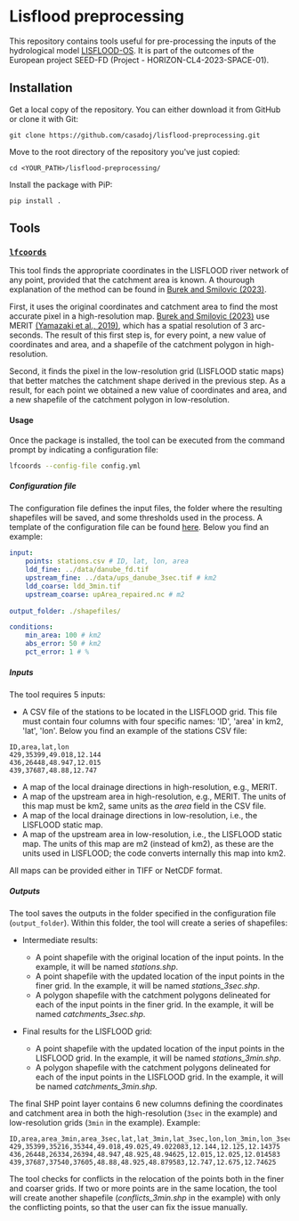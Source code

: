 # Lisflood preprocessing

This repository contains tools useful for pre-processing the inputs of the hydrological model [LISFLOOD-OS](https://ec-jrc.github.io/lisflood/). It is part of the outcomes of the European project SEED-FD (Project - HORIZON-CL4-2023-SPACE-01).

## Installation

Get a local copy of the repository. You can either download it from GitHub or clone it with Git:

```git clone https://github.com/casadoj/lisflood-preprocessing.git```

Move to the root directory of the repository you've just copied:

```cd <YOUR_PATH>/lisflood-preprocessing/```

Install the package with PiP:

```pip install .```

## Tools

### [`lfcoords`](./src/lisfloodpreprocessing/lfcoords.py)

This tool finds the appropriate coordinates in the LISFLOOD river network of any point, provided that the catchment area is known. A thourough explanation of the method can be found in [Burek and Smilovic (2023)](https://essd.copernicus.org/articles/15/5617/2023/).

First, it uses the original coordinates and catchment area to find the most accurate pixel in a high-resolution map. [Burek and Smilovic (2023)](https://essd.copernicus.org/articles/15/5617/2023/) use MERIT [(Yamazaki et al., 2019)](https://agupubs.onlinelibrary.wiley.com/doi/full/10.1029/2019WR024873), which has a spatial resolution of 3 arc-seconds. The result of this first step is, for every point, a new value of coordinates and area, and a shapefile of the catchment polygon in high-resolution.

Second, it finds the pixel in the low-resolution grid (LISFLOOD static maps) that better matches the catchment shape derived in the previous step. As a result, for each point we obtained a new value of coordinates and area, and a new shapefile of the catchment polygon in low-resolution.

#### Usage

Once the package is installed, the tool can be executed from the command prompt by indicating a configuration file:

```bash
lfcoords --config-file config.yml
```

##### Configuration file

The configuration file defines the input files, the folder where the resulting shapefiles will be saved, and some thresholds used in the process. A template of the configuration file can be found [here](./src/lisfloodpreprocessing/config.yml). Below you find an example:

```yml
input:
    points: stations.csv # ID, lat, lon, area
    ldd_fine: ../data/danube_fd.tif
    upstream_fine: ../data/ups_danube_3sec.tif # km2
    ldd_coarse: ldd_3min.tif
    upstream_coarse: upArea_repaired.nc # m2
            
output_folder: ./shapefiles/

conditions:
    min_area: 100 # km2
    abs_error: 50 # km2
    pct_error: 1 # %
```

##### Inputs

The tool requires 5 inputs:

* A CSV file of the stations to be located in the LISFLOOD grid. This file must contain four columns with four specific names: 'ID', 'area' in km2, 'lat', 'lon'. Below you find an example of the stations CSV file:

```csv
ID,area,lat,lon
429,35399,49.018,12.144
436,26448,48.947,12.015
439,37687,48.88,12.747
```

* A map of the local drainage directions in high-resolution, e.g., MERIT.
* A map of the upstream area in high-resolution, e.g., MERIT. The units of this map must be km2, same units as the _area_ field in the CSV file.
* A map of the local drainage directions in low-resolution, i.e., the LISFLOOD static map.
* A map of the upstream area in low-resolution, i.e., the LISFLOOD static map. The units of this map are m2 (instead of km2), as these are the units used in LISFLOOD; the code converts internally this map into km2.

All maps can be provided either in TIFF or NetCDF format.

##### Outputs

The tool saves the outputs in the folder specified in the configuration file (`output_folder`). Within this folder, the tool will create a series of shapefiles:

* Intermediate results:
    * A point shapefile with the original location of the input points. In the example, it will be named *stations.shp*.
    * A point shapefile with the updated location of the input points in the finer grid. In the example, it will be named *stations_3sec.shp*.
    * A polygon shapefile with the catchment polygons delineated for each of the input points in the finer grid. In the example, it will be named *catchments_3sec.shp*.
    
* Final results for the LISFLOOD grid:
    * A point shapefile with the updated location of the input points in the LISFLOOD grid. In the example, it will be named *stations_3min.shp*.
    * A polygon shapefile with the catchment polygons delineated for each of the input points in the LISFLOOD grid. In the example, it will be named *catchments_3min.shp*.

The final SHP point layer contains 6 new columns defining the coordinates and catchment area in both the high-resolution (`3sec` in the example) and low-resolution grids (`3min` in the example). Example:

```csv
ID,area,area_3min,area_3sec,lat,lat_3min,lat_3sec,lon,lon_3min,lon_3sec
429,35399,35216,35344,49.018,49.025,49.022083,12.144,12.125,12.14375
436,26448,26334,26394,48.947,48.925,48.94625,12.015,12.025,12.014583
439,37687,37540,37605,48.88,48.925,48.879583,12.747,12.675,12.74625
```

The tool checks for conflicts in the relocation of the points both in the finer and coarser grids. If two or more points are in the same location, the tool will create another shapefile (*conflicts_3min.shp* in the example) with only the conflicting points, so that the user can fix the issue manually.